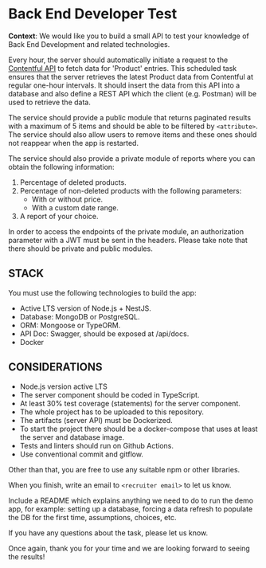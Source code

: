 # Back End Developer Test

**Context**: We would like you to build a small API to test your knowledge of Back End Development and related technologies.

Every hour, the server should automatically initiate a request to the [Contentful API](https://cdn.contentful.com/spaces/{space_id}/environments/{environment_id}/entries?access_token={access_token}&content_type={content_type}) to fetch data for 'Product' entries. This scheduled task ensures that the server retrieves the latest Product data from Contentful at regular one-hour intervals. It should insert the data from this API into a database and also define a REST API which the client (e.g. Postman) will be used to retrieve the data.

The service should provide a public module that returns paginated results with a maximum of 5 items and should be able to be filtered by `<attribute>`. The service should also allow users to remove items and these ones should not reappear when the app is restarted.

The service should also provide a private module of reports where you can obtain the following information:
  1. Percentage of deleted products.
  2. Percentage of non-deleted products with the following parameters:
     * With or without price.
     * With a custom date range.
  3. A report of your choice.

In order to access the endpoints of the private module, an authorization parameter with a JWT must be sent in the headers. Please take note that there should be private and public modules.

## STACK
You must use the following technologies to build the app:
  * Active LTS version of Node.js + NestJS.
  * Database: MongoDB or PostgreSQL.
  * ORM: Mongoose or TypeORM.
  * API Doc: Swagger, should be exposed at /api/docs.
  * Docker

## CONSIDERATIONS
  * Node.js version active LTS
  * The server component should be coded in TypeScript.
  * At least 30% test coverage (statements) for the server component.
  * The whole project has to be uploaded to this repository.
  * The artifacts (server API) must be Dockerized.
  * To start the project there should be a docker-compose that uses at least the server and database image.
  * Tests and linters should run on Github Actions.
  * Use conventional commit and gitflow.

Other than that, you are free to use any suitable npm or other libraries.

When you finish, write an email to `<recruiter email>` to let us know.

Include a README which explains anything we need to do to run the demo app, for example: setting up a database, forcing a data refresh to populate the DB for the first time, assumptions, choices, etc.

If you have any questions about the task, please let us know.

Once again, thank you for your time and we are looking forward to seeing the results!
